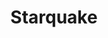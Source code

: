 ---
title: "Starquake"
bookCover: "/assets/book-covers/starquake.jpg"
slug: "starquake"
bookAuthor: "Robert L. Forward"
rating: 10
done: false
tags: []
summary: false
detailedNotes: false
amazonLink: ""
amazonAffiliateLink: ""
---